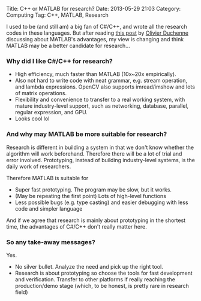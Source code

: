 Title: C++ or MATLAB for research?
Date: 2013-05-29 21:03
Category: Computing
Tag: C++, MATLAB, Research

I used to be (and still am) a big fan of C#/C++, and wrote all the research codes in these languages. But after reading [this post](http://stackoverflow.com/questions/8828860/why-is-matlab-so-popular-in-the-computer-vision-community-even-with-opencv-being/8832028#8832028) by [Olivier Duchenne](http://www.di.ens.fr/~duchenne/) discussing about MATLAB's advantages, my view is changing and think MATLAB may be a better candidate for research...

### Why did I like C#/C++ for research?

* High efficiency, much faster than MATLAB (10x~20x empirically).
* Also not hard to write code with neat grammar, e.g. stream operation, and lambda expressions. OpenCV also supports imread/imshow and lots of matrix operations.
* Flexibility and convenience to transfer to a real working system, with mature industry-level support, such as networking, database, parallel, regular expression, and GPU.
* Looks cool lol

### And why may MATLAB be more suitable for research?

Research is different in building a system in that we don't know whether the algorithm will work beforehand. Therefore there will be a lot of trial and error involved. Prototyping, instead of building industry-level systems, is the daily work of researchers.

Therefore MATLAB is suitable for

* Super fast prototyping. The program may be slow, but it works.
* (May be repeating the first point) Lots of high-level functions
* Less possible bugs (e.g. type casting) and easier debugging with less code and simpler language

And if we agree that research is mainly about prototyping in the shortest time, the advantages of C#/C++ don't really matter here.

### So any take-away messages?

Yes.

* No silver bullet. Analyze the need and pick up the right tool.
* Research is about prototyping so choose the tools for fast development and verification. Transfer to other platforms if really reaching the production/demo stage (which, to be honest, is pretty rare in research field)
